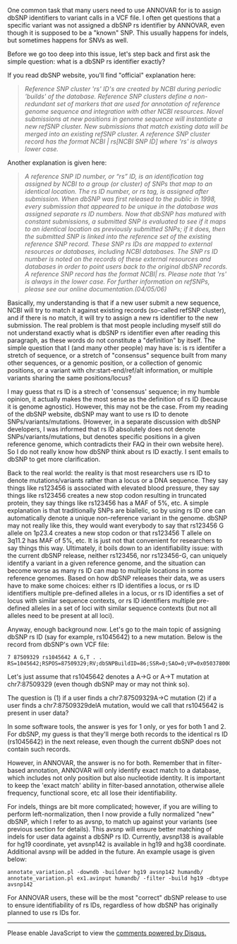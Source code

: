 One common task that many users need to use ANNOVAR for is to assign dbSNP identifiers to variant calls in a VCF file. I often get questions that a specific variant was not assigned a dbSNP rs identifier by ANNOVAR, even though it is supposed to be a "known" SNP. This usually happens for indels, but sometimes happens for SNVs as well.

Before we go too deep into this issue, let's step back and first ask the simple question: what is a dbSNP rs identifier exactly?

If you read dbSNP website, you'll find "official" explanation here:

> *Reference SNP cluster 'rs' ID's are created by NCBI during periodic 'builds' of the database. Reference SNP clusters define a non-redundant set of markers that are used for annotation of reference genome sequence and integration with other NCBI resources. Novel submissions at new positions in genome sequence will instantiate a new refSNP cluster. New submissions that match existing data will be merged into an existing refSNP cluster. A reference SNP cluster record has the format NCBI | rs[NCBI SNP ID] where 'rs' is always lower case.*

Another explanation is given here:

> *A reference SNP ID number, or “rs” ID, is an identification tag assigned by NCBI to a group (or cluster) of SNPs that map to an identical location. The rs ID number, or rs tag, is assigned after submission. When dbSNP was first released to the public in 1998, every submission that appeared to be unique in the database was assigned separate rs ID numbers. Now that dbSNP has matured with constant submissions, a submitted SNP is evaluated to see if it maps to an identical location as previously submitted SNPs; if it does, then the submitted SNP is linked into the reference set of the existing reference SNP record. These SNP rs IDs are mapped to external resources or databases, including NCBI databases. The SNP rs ID number is noted on the records of these external resources and databases in order to point users back to the original dbSNP records. A reference SNP record has the format NCBI| rs<NCBI SNP ID>. Please note that 'rs' is always in the lower case. For further information on refSNPs, please see our online documentation.(04/05/06)*

Basically, my understanding is that if a new user submit a new sequence, NCBI will try to match it against existing records (so-called refSNP cluster), and if there is no match, it will try to assign a new rs identifier to the new submission. The real problem is that most people including myself still do not understand exactly what is dbSNP rs identifier even after reading this paragraph, as these words do not constitute a "definition" by itself. The simple question that I (and many other people) may have is: is rs identifer a stretch of sequence, or a stretch of "consensus" sequence built from many other sequences, or a genomic position, or a collection of genomic positions, or a variant with chr:start-end/ref/alt information, or multiple variants sharing the same positions/locus?

I may guess that rs ID is a strech of 'consensus' sequence; in my humble opinion, it actually makes the most sense as the definition of rs ID (because it is genome agnostic). However, this may not be the case. From my reading of the dbSNP website, dbSNP may want to use rs ID to denote SNPs/variants/mutations. (However, in a separate discussion with dbSNP developers, I was informed that rs ID absolutely does not denote SNPs/variants/mutations, but denotes specific positions in a given reference genome, which contradicts their FAQ in their own website here). So I do not really know how dbSNP think about rs ID exactly. I sent emails to dbSNP to get more clarification.

Back to the real world: the reality is that most researchers use rs ID to denote mutations/variants rather than a locus or a DNA sequence. They say things like rs123456 is associated with elevated blood pressure, they say things like rs123456 creates a new stop codon resulting in truncated protein, they say things like rs123456 has a MAF of 5%, etc. A simple explanation is that traditionally SNPs are biallelic, so by using rs ID one can automatically denote a unique non-reference variant in the genome. dbSNP may not really like this, they would want everybody to say that rs123456 G allele on 1p23.4 creates a new stop codon or that rs123456 T allele on 3q11.2 has MAF of 5%, etc. It is just not that convenient for researchers to say things this way. Ultimately, it boils down to an identifiability issue: with the current dbSNP release, neither rs123456, nor rs123456-G, can uniquely identify a variant in a given reference genome, and the situation can become worse as many rs ID can map to multiple locations in some reference genomes. Based on how dbSNP releases their data, we as users have to make some choices: either rs ID identifies a locus, or rs ID identifiers multiple pre-defined alleles in a locus, or rs ID identifies a set of locus with similar sequence contexts, or rs ID identifiers multiple pre-defined alleles in a set of loci with similar sequence contexts (but not all alleles need to be present at all loci).

Anyway, enough background now. Let's go to the main topic of assigning dbSNP rs ID (say for example, rs1045642) to a new mutation. Below is the record from dbSNP's own VCF file:

```
7 87509329 rs1045642 A G,T . . RS=1045642;RSPOS=87509329;RV;dbSNPBuildID=86;SSR=0;SAO=0;VP=0x05037800030511051f010101;WGT=1;VC=SNV;PM;TPA;PMC;S3D;SLO;REF;SYN;ASP;G5;HD;GNO;KGPhase1;KGPilot123;KGPROD;OTHERKG;PH3;OM
```

Let's just assume that rs1045642 denotes a A->G or A->T mutation at chr7:87509329 (even though dbSNP may or may not think so).

The question is (1) if a user finds a chr7:87509329A->C mutation (2) if a user finds a chr7:87509329delA mutation, would we call that rs1045642 is present in user data?

In some software tools, the answer is yes for 1 only, or yes for both 1 and 2. For dbSNP, my guess is that they'll merge both records to the identical rs ID (rs1045642) in the next release, even though the current dbSNP does not contain such records.

However, in ANNOVAR, the answer is no for both. Remember that in filter-based annotation, ANNOVAR will only identify exact match to a database, which includes not only position but also nucleotide identity. It is important to keep the 'exact match' ability in filter-based annotation, otherwise allele frequency, functional score, etc all lose their identifiability.

For indels, things are bit more complicated; however, if you are willing to perform left-normalization, then I now provide a fully normalized "new" dbSNP, which I refer to as avsnp, to match up against your variants (see previous section for details). This avsnp will ensure better matching of indels for user data against a dbSNP rs ID. Currently, avsnp138 is available for hg19 coordinate, yet avsnp142 is available in hg19 and hg38 coordinate. Additional avsnp will be added in the future. An example usage is given below:

```
annotate_variation.pl -downdb -buildver hg19 avsnp142 humandb/
annotate_variation.pl ex1.avinput humandb/ -filter -build hg19 -dbtype avsnp142
```

For ANNOVAR users, these will be the most "correct" dbSNP release to use to ensure identifiability of rs IDs, regardless of how dbSNP has originally planned to use rs IDs for.



---

<script>
  (function(i,s,o,g,r,a,m){i['GoogleAnalyticsObject']=r;i[r]=i[r]||function(){
  (i[r].q=i[r].q||[]).push(arguments)},i[r].l=1*new Date();a=s.createElement(o),
  m=s.getElementsByTagName(o)[0];a.async=1;a.src=g;m.parentNode.insertBefore(a,m)
  })(window,document,'script','//www.google-analytics.com/analytics.js','ga');

  ga('create', 'UA-48623707-1', 'openbioinformatics.org');
  ga('send', 'pageview');
</script>

<div id="disqus_thread"></div>
<script type="text/javascript">
    /* * * CONFIGURATION VARIABLES * * */
    var disqus_shortname = 'annovar';
    
    /* * * DON'T EDIT BELOW THIS LINE * * */
    (function() {
        var dsq = document.createElement('script'); dsq.type = 'text/javascript'; dsq.async = true;
        dsq.src = '//' + disqus_shortname + '.disqus.com/embed.js';
        (document.getElementsByTagName('head')[0] || document.getElementsByTagName('body')[0]).appendChild(dsq);
    })();
</script>
<noscript>Please enable JavaScript to view the <a href="https://disqus.com/?ref_noscript" rel="nofollow">comments powered by Disqus.</a></noscript>